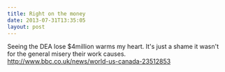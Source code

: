 ```yaml
---
title: Right on the money
date: 2013-07-31T13:35:05
layout: post
---
```


Seeing the DEA lose $4million warms my heart. It's just a shame it wasn't for the general misery their work causes. <http://www.bbc.co.uk/news/world-us-canada-23512853>
